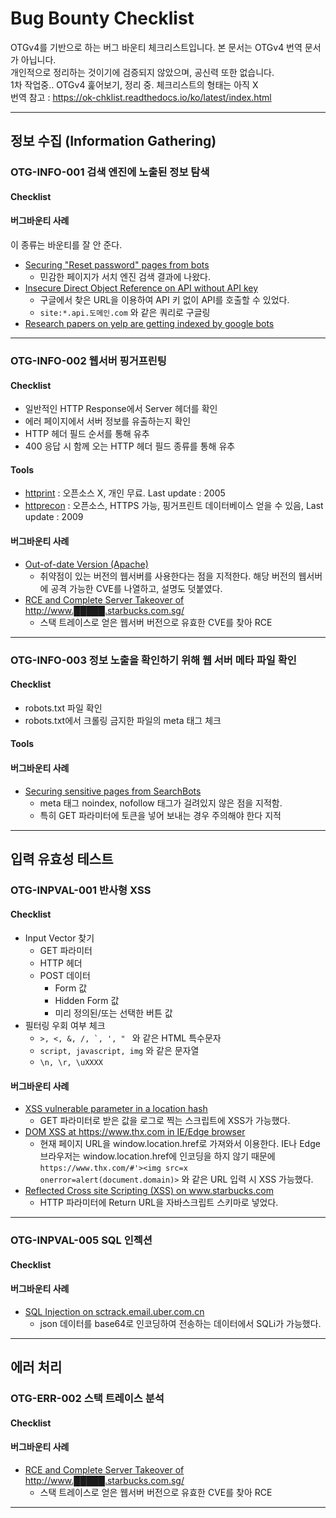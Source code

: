 # Bug Bounty Checklist

OTGv4를 기반으로 하는 버그 바운티 체크리스트입니다. 본 문서는 OTGv4 번역 문서가 아닙니다.<br>
개인적으로 정리하는 것이기에 검증되지 않았으며, 공신력 또한 없습니다. <br>
1차 작업중.. OTGv4 훑어보기, 정리 중. 체크리스트의 형태는 아직 X <br>
번역 참고 : https://ok-chklist.readthedocs.io/ko/latest/index.html

---

## 정보 수집 (Information Gathering)

### OTG-INFO-001 검색 엔진에 노출된 정보 탐색

#### Checklist


#### 버그바운티 사례 
이 종류는 바운티를 잘 안 준다. 

* [Securing "Reset password" pages from bots](https://hackerone.com/reports/43807)
	* 민감한 페이지가 서치 엔진 검색 결과에 나왔다. 
* [Insecure Direct Object Reference on API without API key](https://hackerone.com/reports/284963)
	* 구글에서 찾은 URL을 이용하여 API 키 없이 API를 호출할 수 있었다.
	* `site:*.api.도메인.com` 와 같은 쿼리로 구글링
* [Research papers on yelp are getting indexed by google bots](https://hackerone.com/reports/207435) 

---

### OTG-INFO-002 웹서버 핑거프린팅

#### Checklist
* 일반적인 HTTP Response에서 Server 헤더를 확인
* 에러 페이지에서 서버 정보를 유출하는지 확인
* HTTP 헤더 필드 순서를 통해 유추
* 400 응답 시 함께 오는 HTTP 헤더 필드 종류를 통해 유추

#### Tools
* [httprint](https://net-square.com/httprint.html) : 오픈소스 X, 개인 무료. Last update : 2005
* [httprecon](https://www.computec.ch/projekte/httprecon/) : 오픈소스, HTTPS 가능, 핑거프린트 데이터베이스 얻을 수 있음, Last update : 2009

#### 버그바운티 사례
* [Out-of-date Version (Apache)](https://hackerone.com/reports/184877)
	* 취약점이 있는 버전의 웹서버를 사용한다는 점을 지적한다. 해당 버전의 웹서버에 공격 가능한 CVE를 나열하고, 설명도 덧붙였다. 
* [RCE and Complete Server Takeover of http://www.█████.starbucks.com.sg/](https://hackerone.com/reports/502758)
	* 스택 트레이스로 얻은 웹서버 버전으로 유효한 CVE를 찾아 RCE 

---

### OTG-INFO-003 정보 노출을 확인하기 위해 웹 서버 메타 파일 확인 

#### Checklist
* robots.txt 파일 확인
* robots.txt에서 크롤링 금지한 파일의 meta 태그 체크

#### Tools

#### 버그바운티 사례
* [Securing sensitive pages from SearchBots](https://hackerone.com/reports/3986)
	* meta 태그 noindex, nofollow 태그가 걸려있지 않은 점을 지적함.
	* 특히 GET 파라미터에 토큰을 넣어 보내는 경우 주의해야 한다 지적

---


## 입력 유효성 테스트

### OTG-INPVAL-001 반사형 XSS

#### Checklist
* Input Vector 찾기
	* GET 파라미터
	* HTTP 헤더
	* POST 데이터
		* Form 값
		* Hidden Form 값
		* 미리 정의된/또는 선택한 버튼 값
* 필터링 우회 여부 체크
	* ```>, <, &, /, `, ', " ``` 와 같은 HTML 특수문자
	* ```script, javascript, img``` 와 같은 문자열
	* ```\n, \r, \uXXXX ``` 

#### 버그바운티 사례
* [XSS vulnerable parameter in a location hash](https://hackerone.com/reports/146336)
	* GET 파라미터로 받은 값을 로그로 찍는 스크립트에 XSS가 가능했다.
* [DOM XSS at https://www.thx.com in IE/Edge browser](https://hackerone.com/reports/702981)
	* 현재 페이지 URL을 window.location.href로 가져와서 이용한다. IE나 Edge 브라우저는 window.location.href에 인코딩을 하지 않기 때문에 `https://www.thx.com/#'><img src=x onerror=alert(document.domain)>` 와 같은 URL 입력 시 XSS 가능했다.
* [Reflected Cross site Scripting (XSS) on www.starbucks.com ](https://hackerone.com/reports/438240)
	* HTTP 파라미터에 Return URL을 자바스크립트 스키마로 넣었다. 

---

### OTG-INPVAL-005 SQL 인젝션

#### Checklist

#### 버그바운티 사례
* [SQL Injection on sctrack.email.uber.com.cn](https://hackerone.com/reports/150156)
	* json 데이터를 base64로 인코딩하여 전송하는 데이터에서 SQLi가 가능했다.

---

## 에러 처리

### OTG-ERR-002 스택 트레이스 분석

#### Checklist

#### 버그바운티 사례
* [RCE and Complete Server Takeover of http://www.█████.starbucks.com.sg/](https://hackerone.com/reports/502758)
	* 스택 트레이스로 얻은 웹서버 버전으로 유효한 CVE를 찾아 RCE 

---